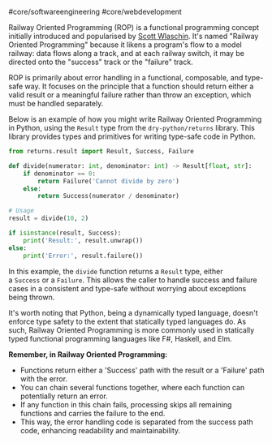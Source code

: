 #core/softwareengineering #core/webdevelopment 

Railway Oriented Programming (ROP) is a functional programming concept initially introduced and popularised by [Scott Wlaschin](https://scottwlaschin.com/). It's named "Railway Oriented Programming" because it likens a program's flow to a model railway: data flows along a track, and at each railway switch, it may be directed onto the "success" track or the "failure" track.

ROP is primarily about error handling in a functional, composable, and type-safe way. It focuses on the principle that a function should return either a valid result or a meaningful failure rather than throw an exception, which must be handled separately.

Below is an example of how you might write Railway Oriented Programming in Python, using the `Result` type from the `dry-python/returns` library. This library provides types and primitives for writing type-safe code in Python.

```python
from returns.result import Result, Success, Failure

def divide(numerator: int, denominator: int) -> Result[float, str]:
    if denominator == 0:
        return Failure('Cannot divide by zero')
    else:
        return Success(numerator / denominator)

# Usage
result = divide(10, 2)

if isinstance(result, Success):
    print('Result:', result.unwrap())
else:
    print('Error:', result.failure())
```

In this example, the `divide` function returns a `Result` type, either a `Success` or a `Failure`. This allows the caller to handle success and failure cases in a consistent and type-safe without worrying about exceptions being thrown.

It's worth noting that Python, being a dynamically typed language, doesn't enforce type safety to the extent that statically typed languages do. As such, Railway Oriented Programming is more commonly used in statically typed functional programming languages like F#, Haskell, and Elm.

**Remember, in Railway Oriented Programming:**
- Functions return either a 'Success' path with the result or a 'Failure' path with the error.
- You can chain several functions together, where each function can potentially return an error.
- If any function in this chain fails, processing skips all remaining functions and carries the failure to the end.
- This way, the error handling code is separated from the success path code, enhancing readability and maintainability.
